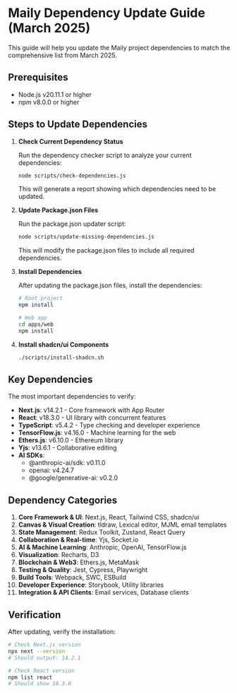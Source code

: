 # Maily Dependency Update Guide (March 2025)

This guide will help you update the Maily project dependencies to match the comprehensive list from March 2025.

## Prerequisites

- Node.js v20.11.1 or higher
- npm v8.0.0 or higher

## Steps to Update Dependencies

1. **Check Current Dependency Status**

   Run the dependency checker script to analyze your current dependencies:

   ```bash
   node scripts/check-dependencies.js
   ```

   This will generate a report showing which dependencies need to be updated.

2. **Update Package.json Files**

   Run the package.json updater script:

   ```bash
   node scripts/update-missing-dependencies.js
   ```

   This will modify the package.json files to include all required dependencies.

3. **Install Dependencies**

   After updating the package.json files, install the dependencies:

   ```bash
   # Root project
   npm install

   # Web app
   cd apps/web
   npm install
   ```

4. **Install shadcn/ui Components**

   ```bash
   ./scripts/install-shadcn.sh
   ```

## Key Dependencies

The most important dependencies to verify:

- **Next.js**: v14.2.1 - Core framework with App Router
- **React**: v18.3.0 - UI library with concurrent features
- **TypeScript**: v5.4.2 - Type checking and developer experience
- **TensorFlow.js**: v4.16.0 - Machine learning for the web
- **Ethers.js**: v6.10.0 - Ethereum library
- **Yjs**: v13.6.1 - Collaborative editing
- **AI SDKs**:
  - @anthropic-ai/sdk: v0.11.0
  - openai: v4.24.7
  - @google/generative-ai: v0.2.0

## Dependency Categories

1. **Core Framework & UI**: Next.js, React, Tailwind CSS, shadcn/ui
2. **Canvas & Visual Creation**: tldraw, Lexical editor, MJML email templates
3. **State Management**: Redux Toolkit, Zustand, React Query
4. **Collaboration & Real-time**: Yjs, Socket.io
5. **AI & Machine Learning**: Anthropic, OpenAI, TensorFlow.js
6. **Visualization**: Recharts, D3
7. **Blockchain & Web3**: Ethers.js, MetaMask
8. **Testing & Quality**: Jest, Cypress, Playwright
9. **Build Tools**: Webpack, SWC, ESBuild
10. **Developer Experience**: Storybook, Utility libraries
11. **Integration & API Clients**: Email services, Database clients

## Verification

After updating, verify the installation:

```bash
# Check Next.js version
npx next --version
# Should output: 14.2.1

# Check React version
npm list react
# Should show 18.3.0
```
